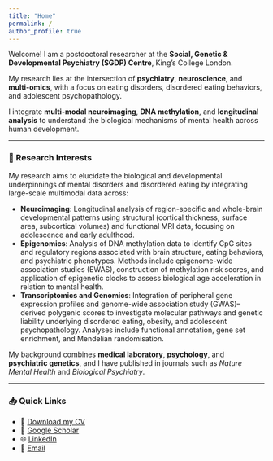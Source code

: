 ```yaml
---
title: "Home"
permalink: /
author_profile: true
---
```


Welcome! I am a postdoctoral researcher at the **Social, Genetic & Developmental Psychiatry (SGDP) Centre**, King’s College London.  

My research lies at the intersection of **psychiatry**, **neuroscience**, and **multi-omics**, with a focus on eating disorders, disordered eating behaviors, and adolescent psychopathology.

I integrate **multi-modal neuroimaging**, **DNA methylation**, and **longitudinal analysis** to understand the biological mechanisms of mental health across human development.

---

### 🔬 Research Interests

My research aims to elucidate the biological and developmental underpinnings of mental disorders and disordered eating by integrating large-scale multimodal data across:

- **Neuroimaging**: Longitudinal analysis of region-specific and whole-brain developmental patterns using structural (cortical thickness, surface area, subcortical volumes) and functional MRI data, focusing on adolescence and early adulthood.
- **Epigenomics**: Analysis of DNA methylation data to identify CpG sites and regulatory regions associated with brain structure, eating behaviors, and psychiatric phenotypes. Methods include epigenome-wide association studies (EWAS), construction of methylation risk scores, and application of epigenetic clocks to assess biological age acceleration in relation to mental health.
- **Transcriptomics and Genomics**: Integration of peripheral gene expression profiles and genome-wide association study (GWAS)–derived polygenic scores to investigate molecular pathways and genetic liability underlying disordered eating, obesity, and adolescent psychopathology. Analyses include functional annotation, gene set enrichment, and Mendelian randomisation.  

My background combines **medical laboratory**, **psychology**, and **psychiatric genetics**, and I have published in journals such as *Nature Mental Health* and *Biological Psychiatry*.

---
### 📥 Quick Links

- 📄 [Download my CV](../files/CV_Xinyang%20Yu.pdf)
- 🔎 [Google Scholar](https://scholar.google.com/citations?user=TgcVltEAAAAJ&hl=en)  
- 🌐 [LinkedIn](https://www.linkedin.com/in/xinyang-yu-75558b128/)
- 💌 [Email](mailto:xinyang.1.yu@kcl.ac.uk)
